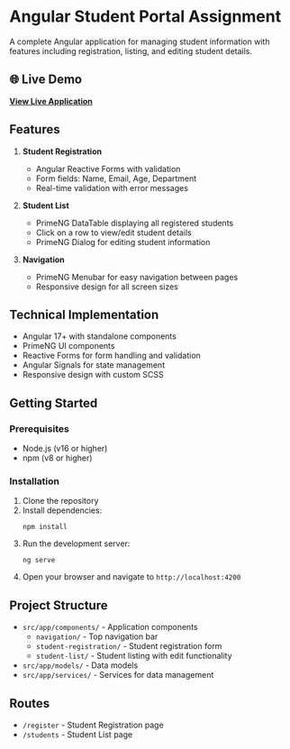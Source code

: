 # Angular Student Portal Assignment

A complete Angular application for managing student information with features including registration, listing, and editing student details.

## 🌐 Live Demo

**[View Live Application](https://thara-15.github.io/AngularTraining/)**

## Features

1. **Student Registration**
   - Angular Reactive Forms with validation
   - Form fields: Name, Email, Age, Department
   - Real-time validation with error messages

2. **Student List**
   - PrimeNG DataTable displaying all registered students
   - Click on a row to view/edit student details
   - PrimeNG Dialog for editing student information

3. **Navigation**
   - PrimeNG Menubar for easy navigation between pages
   - Responsive design for all screen sizes

## Technical Implementation

- Angular 17+ with standalone components
- PrimeNG UI components
- Reactive Forms for form handling and validation
- Angular Signals for state management
- Responsive design with custom SCSS

## Getting Started

### Prerequisites

- Node.js (v16 or higher)
- npm (v8 or higher)

### Installation

1. Clone the repository
2. Install dependencies:
   ```
   npm install
   ```
3. Run the development server:
   ```
   ng serve
   ```
4. Open your browser and navigate to `http://localhost:4200`

## Project Structure

- `src/app/components/` - Application components
  - `navigation/` - Top navigation bar
  - `student-registration/` - Student registration form
  - `student-list/` - Student listing with edit functionality
- `src/app/models/` - Data models
- `src/app/services/` - Services for data management

## Routes

- `/register` - Student Registration page
- `/students` - Student List page
